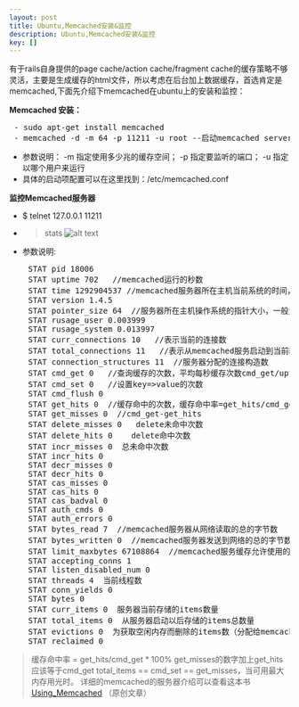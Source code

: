 ```yaml
---
layout: post
title: Ubuntu,Memcached安装&监控
description: Ubuntu,Memcached安装&监控
key: []
---
```

有于rails自身提供的page cache/action cache/fragment cache的缓存策略不够灵活，主要是生成缓存的html文件，所以考虑在后台加上数据缓存，首选肯定是memcached,下面先介绍下memcached在ubuntu上的安装和监控：

**Memcached 安装：**
<pre>
 - sudo apt-get install memcached
 - memcached -d -m 64 -p 11211 -u root --启动memcached server
</pre>
 - 参数说明：
    -m 指定使用多少兆的缓存空间；
    -p 指定要监听的端口；
    -u 指定以哪个用户来运行 
 - 具体的启动项配置可以在这里找到：/etc/memcached.conf

**监控Memcached服务器**
 - $ telnet 127.0.0.1 11211
 - > stats
![alt text][1]
 - 参数说明:
<pre>
    STAT pid 18006
    STAT uptime 702   //memcached运行的秒数
    STAT time 1292904537 //memcached服务器所在主机当前系统的时间，单位是秒。
    STAT version 1.4.5
    STAT pointer_size 64  //服务器所在主机操作系统的指针大小，一般为32或64
    STAT rusage_user 0.003999
    STAT rusage_system 0.013997
    STAT curr_connections 10   //表示当前的连接数
    STAT total_connections 11   //表示从memcached服务启动到当前时间，系统打开过的连接的总数。
    STAT connection_structures 11  //服务器分配的连接构造数
    STAT cmd_get 0   //查询缓存的次数，平均每秒缓存次数cmd_get/uptime
    STAT cmd_set 0   //设置key=>value的次数
    STAT cmd_flush 0
    STAT get_hits 0  //缓存命中的次数，缓存命中率=get_hits/cmd_get*100%
    STAT get_misses 0  //cmd_get-get_hits
    STAT delete_misses 0   delete未命中次数
    STAT delete_hits 0    delete命中次数
    STAT incr_misses 0  总未命中次数
    STAT incr_hits 0
    STAT decr_misses 0
    STAT decr_hits 0
    STAT cas_misses 0
    STAT cas_hits 0
    STAT cas_badval 0
    STAT auth_cmds 0
    STAT auth_errors 0
    STAT bytes_read 7  //memcached服务器从网络读取的总的字节数
    STAT bytes_written 0  //memcached服务器发送到网络的总的字节数。
    STAT limit_maxbytes 67108864  //memcached服务缓存允许使用的最大字节数  分配给  memcache的内存大小（字节）
    STAT accepting_conns 1
    STAT listen_disabled_num 0
    STAT threads 4  当前线程数
    STAT conn_yields 0
    STAT bytes 0
    STAT curr_items 0  服务器当前存储的items数量
    STAT total_items 0  从服务器启动以后存储的items总数量
    STAT evictions 0  为获取空闲内存而删除的items数（分配给memcache的空间用满后需要删除旧的items来得到空间分配给新的items）
    STAT reclaimed 0
</pre>
> 缓存命中率 = get_hits/cmd_get * 100%
> get_misses的数字加上get_hits应该等于cmd_get
> total_items == cmd_set == get_misses，当可用最大内存用光时。
> 详细的memcached的服务器介绍可以查看这本书[Using_Memcached][2]
（原创文章）

  [1]: http://www.everyday-cn.com/system/pictures/929/large_memcached_stats.png?1319684668 "memcached_stat"
  [2]: http://www.everyday-cn.com/en/ibook_list "Using_Memcached"
